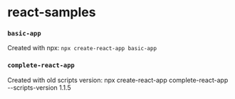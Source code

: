 # react-samples

### `basic-app`
Created with npx:
`npx create-react-app basic-app`

### `complete-react-app`
Created with old scripts version:
npx create-react-app complete-react-app --scripts-version 1.1.5
